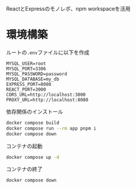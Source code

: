 ReactとExpressのモノレポ、npm workspaceを活用

# 環境構築

ルートの`.env`ファイルに以下を作成

```env
MYSQL_USER=root
MYSQL_PORT=3306
MYSQL_PASSWORD=password
MYSQL_DATABASE=my_db
EXPRESS_PORT=8080
REACT_PORT=3000
CORS_URL=http://localhost:3000
PROXY_URL=http://localhost:8080
```

依存関係のインストール

```sh
docker compose build
docker compose run --rm app pnpm i
docker compose down
```

コンテナの起動

```sh
docker compose up -d
```

コンテナの終了

```sh
docker compose down
```
